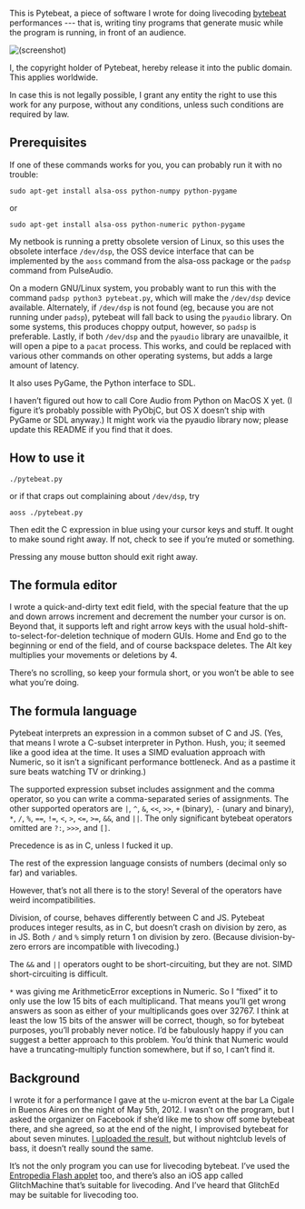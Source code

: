 This is Pytebeat, a piece of software I wrote for doing livecoding
[bytebeat][0] performances --- that is, writing tiny programs that
generate music while the program is running, in front of an audience.

[0]: http://canonical.org/~kragen/bytebeat/

![(screenshot)](https://github.com/kragen/pytebeat/raw/master/screenshot.png)

I, the copyright holder of Pytebeat, hereby release it into the public
domain. This applies worldwide.

In case this is not legally possible, I grant any entity the right to
use this work for any purpose, without any conditions, unless such
conditions are required by law.

Prerequisites
-------------

If one of these commands works for you, you can probably run it with
no trouble:

    sudo apt-get install alsa-oss python-numpy python-pygame

or

    sudo apt-get install alsa-oss python-numeric python-pygame

My netbook is running a pretty obsolete version of Linux, so this uses
the obsolete interface
`/dev/dsp`, the OSS device interface that can be implemented by the
  `aoss` command from the alsa-oss package or the `padsp` command from PulseAudio.

On a modern GNU/Linux system, you probably want to run this with the command
`padsp python3 pytebeat.py`, which will make the `/dev/dsp` device available.
Alternately, if `/dev/dsp` is not found (eg, because you are not running under
`padsp`), pytebeat will fall back to using the `pyaudio` library. On some
systems, this produces choppy output, however, so `padsp` is preferable.
Lastly, if both `/dev/dsp` and the `pyaudio` library are unavailble, it will
open a pipe to a `pacat` process. This works, and could be replaced with
various other commands on other operating systems, but adds a large amount of
latency.

It also uses PyGame, the Python interface to SDL.

I haven’t figured out how to call Core Audio from Python on MacOS X yet. (I
figure it’s probably possible with PyObjC, but OS X doesn’t ship with PyGame or
SDL anyway.) It might work via the pyaudio library now; please update this
README if you find that it does.

How to use it
-------------

    ./pytebeat.py

or if that craps out complaining about `/dev/dsp`, try

    aoss ./pytebeat.py

Then edit the C expression in blue using your cursor keys and stuff.
It ought to make sound right away. If not, check to see if you’re
muted or something.

Pressing any mouse button should exit right away.

The formula editor
------------------

I wrote a quick-and-dirty text edit field, with the special feature
that the up and down arrows increment and decrement the number your
cursor is on.  Beyond that, it supports left and right arrow keys with
the usual hold-shift-to-select-for-deletion technique of modern GUIs.
Home and End go to the beginning or end of the field, and of course
backspace deletes.  The Alt key multiplies your movements or deletions
by 4.

There’s no scrolling, so keep your formula short, or you won’t be able
to see what you’re doing.

The formula language
--------------------

Pytebeat interprets an expression in a common subset of C and JS.
(Yes, that means I wrote a C-subset interpreter in Python.  Hush, you;
it seemed like a good idea at the time.  It uses a SIMD evaluation
approach with Numeric, so it isn’t a significant performance
bottleneck.  And as a pastime it sure beats watching TV or drinking.)

The supported expression subset includes assignment and the comma
operator, so you can write a comma-separated series of assignments.
The other supported operators are `|`, `^`, `&`, `<<`, `>>`, `+`
(binary), `-` (unary and binary), `*`, `/`, `%`, `==`, `!=`, `<`, `>`,
`<=`, `>=`, `&&`, and `||`.  The only significant bytebeat operators
omitted are `?:`, `>>>`, and `[]`.

Precedence is as in C, unless I fucked it up.

The rest of the expression language consists of numbers (decimal only
so far) and variables.

However, that’s not all there is to the story!  Several of the
operators have weird incompatibilities.

Division, of course, behaves differently between C and JS.  Pytebeat
produces integer results, as in C, but doesn’t crash on division by
zero, as in JS.  Both `/` and `%` simply return 1 on division by zero.
(Because division-by-zero errors are incompatible with livecoding.)

The `&&` and `||` operators ought to be short-circuiting, but they are
not.  SIMD short-circuiting is difficult.

`*` was giving me ArithmeticError exceptions in Numeric.  So I “fixed”
it to only use the low 15 bits of each multiplicand.  That means
you’ll get wrong answers as soon as either of your multiplicands goes
over 32767.  I think at least the low 15 bits of the answer will be
correct, though, so for bytebeat purposes, you’ll probably never
notice.  I’d be fabulously happy if you can suggest a better approach
to this problem.  You’d think that Numeric would have a
truncating-multiply function somewhere, but if so, I can’t find it.

Background
----------

I wrote it for a performance I gave at the u-micron event at the bar
La Cigale in Buenos Aires on the night of May 5th, 2012.  I wasn’t on
the program, but I asked the organizer on Facebook if she’d like me to
show off some bytebeat there, and she agreed, so at the end of the
night, I improvised bytebeat for about seven minutes.  [I uploaded the
result][2], but without nightclub levels of bass, it doesn’t really
sound the same.

[2]: http://canonical.org/~kragen/bytebeat/la-cigale.wav.gz

It’s not the only program you can use for livecoding bytebeat.  I’ve
used the [Entropedia Flash applet][1] too, and there’s also an iOS app
called GlitchMachine that’s suitable for livecoding.  And I’ve heard
that GlitchEd may be suitable for livecoding too.

[1]: http://entropedia.co.uk/generative_music/